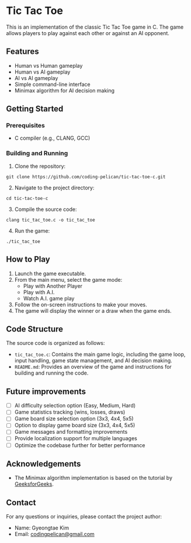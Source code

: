 # Tic Tac Toe

This is an implementation of the classic Tic Tac Toe game in C. The game allows players to play against each other or against an AI opponent.

## Features

- Human vs Human gameplay
- Human vs AI gameplay
- AI vs AI gameplay
- Simple command-line interface
- Minimax algorithm for AI decision making

## Getting Started

### Prerequisites

- C compiler (e.g., CLANG, GCC)

### Building and Running

1. Clone the repository:

```shell
git clone https://github.com/coding-pelican/tic-tac-toe-c.git
```

2. Navigate to the project directory:

```shell
cd tic-tac-toe-c
```

3. Compile the source code:

```shell
clang tic_tac_toe.c -o tic_tac_toe
```

4. Run the game:

```shell
./tic_tac_toe
```

## How to Play

1. Launch the game executable.
2. From the main menu, select the game mode:
   - Play with Another Player
   - Play with A.I.
   - Watch A.I. game play
3. Follow the on-screen instructions to make your moves.
4. The game will display the winner or a draw when the game ends.

## Code Structure

The source code is organized as follows:
- `tic_tac_toe.c`: Contains the main game logic, including the game loop, input handling, game state management, and AI decision making.
- `README.md`: Provides an overview of the game and instructions for building and running the code.

## Future improvements

- [ ] AI difficulty selection option (Easy, Medium, Hard)
- [ ] Game statistics tracking (wins, losses, draws)
- [ ] Game board size selection option (3x3, 4x4, 5x5)
- [ ] Option to display game board size (3x3, 4x4, 5x5)
- [ ] Game messages and formatting improvements
- [ ] Provide localization support for multiple languages
- [ ] Optimize the codebase further for better performance

## Acknowledgements

- The Minimax algorithm implementation is based on the tutorial by [GeeksforGeeks](https://www.geeksforgeeks.org/minimax-algorithm-in-game-theory-set-1-introduction/).

## Contact

For any questions or inquiries, please contact the project author:
- Name: Gyeongtae Kim
- Email: <codingpelican@gmail.com>
